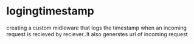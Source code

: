 # logingtimestamp
creating a custom midleware that logs the timestamp when an incoming request is recieved by reciever..It also generstes url of incoming request
